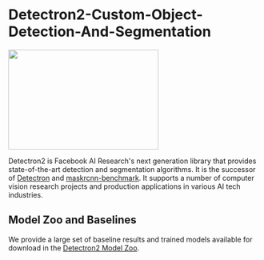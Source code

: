 # Detectron2-Custom-Object-Detection-And-Segmentation

<img src="https://production-media.paperswithcode.com/libraries/dete.png" width="300" height="200" >

Detectron2 is Facebook AI Research's next generation library
that provides state-of-the-art detection and segmentation algorithms.
It is the successor of
[Detectron](https://github.com/facebookresearch/Detectron/)
and [maskrcnn-benchmark](https://github.com/facebookresearch/maskrcnn-benchmark/).
It supports a number of computer vision research projects and production applications in various AI tech industries.

## Model Zoo and Baselines

We provide a large set of baseline results and trained models available for download in the [Detectron2 Model Zoo](https://github.com/facebookresearch/detectron2/blob/main/MODEL_ZOO.md).


